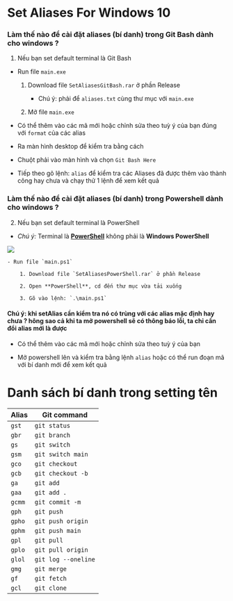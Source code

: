 # Set Aliases For Windows 10

### Làm thế nào để cài đặt aliases (bí danh) trong Git Bash dành cho windows ?

1. Nếu bạn set default terminal là Git Bash

  - Run file `main.exe`
    1. Download file `SetAliasesGitBash.rar` ở phần Release

       - Chú ý: phải để `aliases.txt` cùng thư mục với `main.exe`

    2. Mở file `main.exe`

- Có thể thêm vào các mã mới hoặc chỉnh sửa theo tuỳ ý của bạn đúng với `format` của các alias

- Ra màn hình desktop để kiểm tra bằng cách

- Chuột phải vào màn hình và chọn `Git Bash Here`

- Tiếp theo gõ lệnh: `alias` để kiểm tra các Aliases đã được thêm vào thành công hay chưa và chạy thử 1 lệnh để xem kết quả

### Làm thế nào để cài đặt aliases (bí danh) trong Powershell dành cho windows ?

2. Nếu bạn set default terminal là PowerShell
  - _Chú ý:_ Terminal là **[PowerShell](https://github.com/PowerShell/PowerShell)** không phải là **Windows PowerShell**

  ![](https://github.com/nmhung2022/SetAliasesForWindows/blob/main/searchpowershell.png?raw=true)

    - Run file `main.ps1`

        1. Download file `SetAliasesPowerShell.rar` ở phần Release

        2. Open **PowerShell**, cd đến thư mục vừa tải xuống

        3. Gõ vào lệnh: `.\main.ps1`

#### Chú ý: khi setAlias cần kiểm tra nó có trùng với các alias mặc định hay chưa ? hông sao cả khi ta mở powershell sẽ có thông báo lỗi, ta chỉ cần đổi alias mới là được

- Có thể thêm vào các mã mới hoặc chỉnh sửa theo tuỳ ý của bạn

- Mở powershell lên và kiểm tra bằng lệnh `alias` hoặc có thể run đoạn mã với bí danh mới để xem kết quả

# Danh sách bí danh trong setting tên

|Alias              | Git command           |
|-------------------|-----------------------|
|    `gst`          |   `git status`        |
|    `gbr`          |   `git branch`        |
|    `gs`           |   `git switch`        |
|    `gsm`          |   `git switch main`   |
|    `gco`          |   `git checkout`      |
|    `gcb`          |   `git checkout -b`   |
|    `ga`           |   `git add`           |
|    `gaa`          |   `git add .`         |
|    `gcmm`         |   `git commit -m`     |
|    `gph`          |   `git push`          |
|    `gpho`         |   `git push origin`   |
|    `gphm`         |   `git push main`     |
|    `gpl`          |   `git pull`          |
|    `gplo`         |   `git pull origin`   |
|    `glol`         |   `git log --oneline` |
|    `gmg`          |   `git merge`         |
|    `gf`           |   `git fetch`         |
|    `gcl`          |   `git clone`         |
